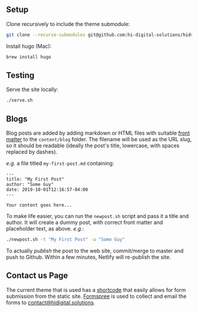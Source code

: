 ## Setup

Clone recursively to include the theme submodule:

```sh
git clone --recurse-submodules git@github.com:hi-digital-solutions/hids.git
```

Install hugo (Mac):

```sh
brew install hugo
```

## Testing

Serve the site locally:

```sh
./serve.sh
```


## Blogs

Blog posts are added by adding markdown or HTML files with suitable [front matter][frontmatter] to the `content/blog` folder. The filename will be used as the URL slug, so it should be readable (ideally the post's title, lowercase, with spaces replaced by dashes).

*e.g.* a file titled `my-first-post.md` containing:

```
---
title: "My First Post"
author: "Some Guy"
date: 2019-10-01T12:16:57-04:00
---

Your content goes here...
```

To make life easier, you can run the `newpost.sh` script and pass it a title and author. It will create a dummy post, with correct front matter and placeholder text, as above. *e.g.*:

```sh
./newpost.sh -t "My First Post" -a "Some Guy"
```

To actually *publish* the post to the web site, commit/merge to master and push to Github. Within a few minutes, Netlify will re-publish the site.

## Contact us Page

The current theme that is used has a [shortcode](https://themes.gohugo.io/gohugo-theme-ananke/#activate-the-contact-form) that easily allows for form submission from the static site.  [Formspree](https://formspree.io/) is used to collect and email the forms to contact@hidigital.solutions.

[frontmatter]: https://gohugo.io/content-management/front-matter/
